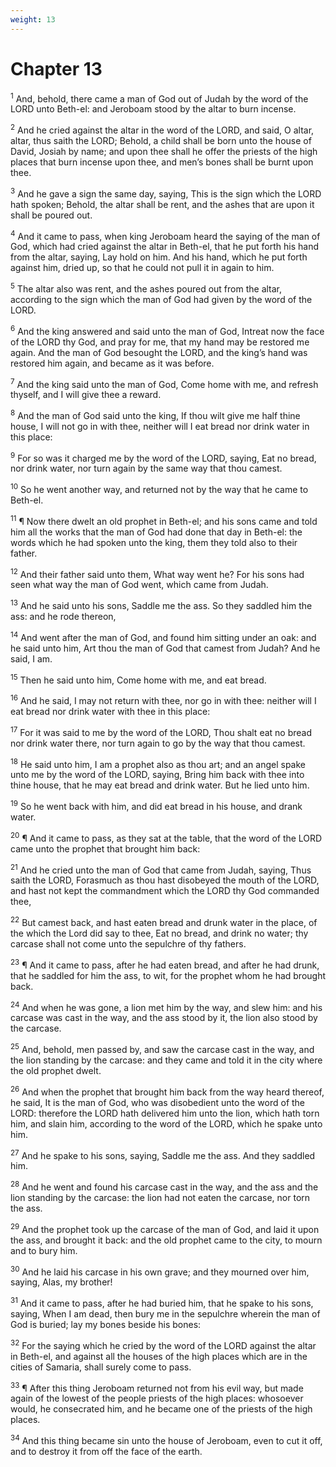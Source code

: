 ```yaml
---
weight: 13
---
```


# Chapter 13

<sup>1</sup> And, behold, there came a man of God out of Judah by the word of the LORD unto Beth-el: and Jeroboam stood by the altar to burn incense. 

<sup>2</sup> And he cried against the altar in the word of the LORD, and said, O altar, altar, thus saith the LORD; Behold, a child shall be born unto the house of David, Josiah by name; and upon thee shall he offer the priests of the high places that burn incense upon thee, and men’s bones shall be burnt upon thee. 

<sup>3</sup> And he gave a sign the same day, saying, This is the sign which the LORD hath spoken; Behold, the altar shall be rent, and the ashes that are upon it shall be poured out. 

<sup>4</sup> And it came to pass, when king Jeroboam heard the saying of the man of God, which had cried against the altar in Beth-el, that he put forth his hand from the altar, saying, Lay hold on him. And his hand, which he put forth against him, dried up, so that he could not pull it in again to him. 

<sup>5</sup> The altar also was rent, and the ashes poured out from the altar, according to the sign which the man of God had given by the word of the LORD. 

<sup>6</sup> And the king answered and said unto the man of God, Intreat now the face of the LORD thy God, and pray for me, that my hand may be restored me again. And the man of God besought the LORD, and the king’s hand was restored him again, and became as it was before. 

<sup>7</sup> And the king said unto the man of God, Come home with me, and refresh thyself, and I will give thee a reward. 

<sup>8</sup> And the man of God said unto the king, If thou wilt give me half thine house, I will not go in with thee, neither will I eat bread nor drink water in this place: 

<sup>9</sup> For so was it charged me by the word of the LORD, saying, Eat no bread, nor drink water, nor turn again by the same way that thou camest. 

<sup>10</sup> So he went another way, and returned not by the way that he came to Beth-el. 

<sup>11</sup> ¶ Now there dwelt an old prophet in Beth-el; and his sons came and told him all the works that the man of God had done that day in Beth-el: the words which he had spoken unto the king, them they told also to their father. 

<sup>12</sup> And their father said unto them, What way went he? For his sons had seen what way the man of God went, which came from Judah. 

<sup>13</sup> And he said unto his sons, Saddle me the ass. So they saddled him the ass: and he rode thereon, 

<sup>14</sup> And went after the man of God, and found him sitting under an oak: and he said unto him, Art thou the man of God that camest from Judah? And he said, I am. 

<sup>15</sup> Then he said unto him, Come home with me, and eat bread. 

<sup>16</sup> And he said, I may not return with thee, nor go in with thee: neither will I eat bread nor drink water with thee in this place: 

<sup>17</sup> For it was said to me by the word of the LORD, Thou shalt eat no bread nor drink water there, nor turn again to go by the way that thou camest. 

<sup>18</sup> He said unto him, I am a prophet also as thou art; and an angel spake unto me by the word of the LORD, saying, Bring him back with thee into thine house, that he may eat bread and drink water. But he lied unto him. 

<sup>19</sup> So he went back with him, and did eat bread in his house, and drank water. 

<sup>20</sup> ¶ And it came to pass, as they sat at the table, that the word of the LORD came unto the prophet that brought him back: 

<sup>21</sup> And he cried unto the man of God that came from Judah, saying, Thus saith the LORD, Forasmuch as thou hast disobeyed the mouth of the LORD, and hast not kept the commandment which the LORD thy God commanded thee, 

<sup>22</sup> But camest back, and hast eaten bread and drunk water in the place, of the which the Lord did say to thee, Eat no bread, and drink no water; thy carcase shall not come unto the sepulchre of thy fathers. 

<sup>23</sup> ¶ And it came to pass, after he had eaten bread, and after he had drunk, that he saddled for him the ass, to wit, for the prophet whom he had brought back. 

<sup>24</sup> And when he was gone, a lion met him by the way, and slew him: and his carcase was cast in the way, and the ass stood by it, the lion also stood by the carcase. 

<sup>25</sup> And, behold, men passed by, and saw the carcase cast in the way, and the lion standing by the carcase: and they came and told it in the city where the old prophet dwelt. 

<sup>26</sup> And when the prophet that brought him back from the way heard thereof, he said, It is the man of God, who was disobedient unto the word of the LORD: therefore the LORD hath delivered him unto the lion, which hath torn him, and slain him, according to the word of the LORD, which he spake unto him. 

<sup>27</sup> And he spake to his sons, saying, Saddle me the ass. And they saddled him. 

<sup>28</sup> And he went and found his carcase cast in the way, and the ass and the lion standing by the carcase: the lion had not eaten the carcase, nor torn the ass. 

<sup>29</sup> And the prophet took up the carcase of the man of God, and laid it upon the ass, and brought it back: and the old prophet came to the city, to mourn and to bury him. 

<sup>30</sup> And he laid his carcase in his own grave; and they mourned over him, saying, Alas, my brother! 

<sup>31</sup> And it came to pass, after he had buried him, that he spake to his sons, saying, When I am dead, then bury me in the sepulchre wherein the man of God is buried; lay my bones beside his bones: 

<sup>32</sup> For the saying which he cried by the word of the LORD against the altar in Beth-el, and against all the houses of the high places which are in the cities of Samaria, shall surely come to pass. 

<sup>33</sup> ¶ After this thing Jeroboam returned not from his evil way, but made again of the lowest of the people priests of the high places: whosoever would, he consecrated him, and he became one of the priests of the high places. 

<sup>34</sup> And this thing became sin unto the house of Jeroboam, even to cut it off, and to destroy it from off the face of the earth. 


